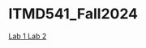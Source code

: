 # ITMD541_Fall2024
<a href="https://kumareshpv.github.io/ITMD541_Fall2024/Lab-1/"> Lab 1 </a>
<a href="https://kumareshpv.github.io/ITMD541_Fall2024/Lab-1/"> Lab 2 </a>
